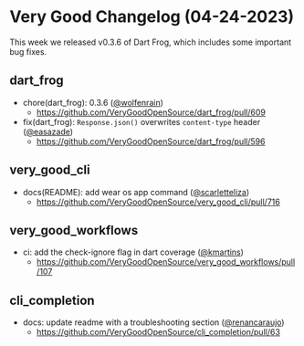 # Very Good Changelog (04-24-2023)

This week we released v0.3.6 of Dart Frog, which includes some important bug fixes.

## dart_frog
- chore(dart_frog): 0.3.6 ([@wolfenrain](https://github.com/wolfenrain))
	- https://github.com/VeryGoodOpenSource/dart_frog/pull/609
- fix(dart_frog): `Response.json()` overwrites `content-type` header ([@easazade](https://github.com/easazade))
	- https://github.com/VeryGoodOpenSource/dart_frog/pull/596

## very_good_cli
- docs(README): add wear os app command ([@scarletteliza](https://github.com/scarletteliza))
	- https://github.com/VeryGoodOpenSource/very_good_cli/pull/716

## very_good_workflows
- ci: add the check-ignore flag in dart coverage ([@kmartins](https://github.com/kmartins))
	- https://github.com/VeryGoodOpenSource/very_good_workflows/pull/107

## cli_completion
- docs: update readme with a troubleshooting section ([@renancaraujo](https://github.com/renancaraujo))
	- https://github.com/VeryGoodOpenSource/cli_completion/pull/63

